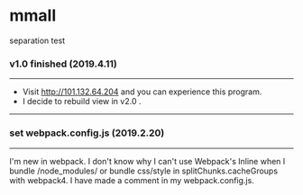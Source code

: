# mmall

separation test

### v1.0 finished (2019.4.11)
-------------------------------------
* Visit http://101.132.64.204 and you can experience this program.
* I decide to rebuild view in v2.0 .
-------------------------------------

### set webpack.config.js (2019.2.20)
-------------------------------------
I'm new in webpack.
I don't know why I can't use Webpack's Inline when I bundle /node_modules/ or bundle css/style in splitChunks.cacheGroups with webpack4. I have made a comment in my webpack.config.js.
